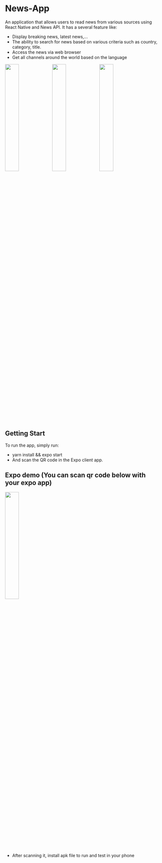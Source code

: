 # News-App
An application that allows users to read news from various sources using React Native and News API. It has a several feature like:
- Display breaking news, latest news,...
- The ability to search for news based on various criteria such as country, category, title.
- Access the news via web browser
- Get all channels around the world based on the language
<img src="https://user-images.githubusercontent.com/101312630/233991951-45ecdf82-9eea-4b9d-a5db-2bd9c81cf0ee.jpg"  width="30%" height="30%">
<img src="https://github.com/phamtrongsang11/News-App/assets/101312630/471bddf4-b309-4b43-879b-bb7ce4783908"  width="30%" height="30%">
<img src="https://github.com/phamtrongsang11/News-App/assets/101312630/6b48bf70-33b1-4e7c-b1a4-ac0704f7f83b"  width="30%" height="30%">

## Getting Start
To run the app, simply run:
- yarn install && expo start
- And scan the QR code in the Expo client app.

## Expo demo (You can scan qr code below with your expo app)
<img src="https://github.com/phamtrongsang11/News-App/assets/101312630/5579695e-4bc2-445c-936e-6cac3e931eb3"  width="30%" height="30%">

- After scanning it, install apk file to run and test in your phone

